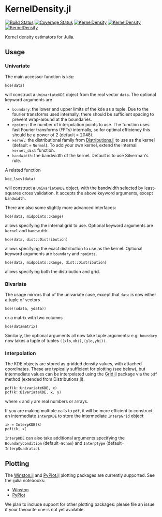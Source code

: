 # KernelDensity.jl

[![Build Status](https://travis-ci.org/JuliaStats/KernelDensity.jl.svg?branch=master)](https://travis-ci.org/JuliaStats/KernelDensity.jl)
[![Coverage Status](https://coveralls.io/repos/github/JuliaStats/KernelDensity.jl/badge.svg)](https://coveralls.io/github/JuliaStats/KernelDensity.jl)
[![KernelDensity](http://pkg.julialang.org/badges/KernelDensity_0.3.svg)](http://pkg.julialang.org/?pkg=KernelDensity&ver=0.3)
[![KernelDensity](http://pkg.julialang.org/badges/KernelDensity_0.4.svg)](http://pkg.julialang.org/?pkg=KernelDensity&ver=0.4)
[![KernelDensity](http://pkg.julialang.org/badges/KernelDensity_0.5.svg)](http://pkg.julialang.org/?pkg=KernelDensity)

Kernel density estimators for Julia.

## Usage

### Univariate
The main accessor function is `kde`:

```
kde(data)
```

will construct a `UnivariateKDE` object from the real vector `data`. The
optional keyword arguments are
* `boundary`: the lower and upper limits of the kde as a tuple. Due to the
  fourier transforms used internally, there should be sufficient spacing to
  prevent wrap-around at the boundaries.
* `npoints`: the number of interpolation points to use. The function uses
  fast Fourier transforms (FFTs) internally, so for optimal efficiency this
  should be a power of 2 (default = 2048).
* `kernel`: the distributional family from
  [Distributions.jl](https://github.com/JuliaStats/Distributions.jl) to use as
  the kernel (default = `Normal`). To add your own kernel, extend the internal
  `kernel_dist` function.
* `bandwidth`: the bandwidth of the kernel. Default is to use Silverman's
  rule.

A related function

``` kde_lscv(data) ```

will construct a `UnivariateKDE` object, with the bandwidth selected by
least-squares cross validation. It accepts the above keyword arguments, except
`bandwidth`.


There are also some slightly more advanced interfaces:
```
kde(data, midpoints::Range)
```
allows specifying the internal grid to use. Optional keyword arguments are
`kernel` and `bandwidth`.

```
kde(data, dist::Distribution)
```
allows specifying the exact distribution to use as the kernel. Optional
keyword arguments are `boundary` and `npoints`.

```
kde(data, midpoints::Range, dist::Distribution)
```
allows specifying both the distribution and grid.

### Bivariate

The usage mirrors that of the univariate case, except that `data` is now
either a tuple of vectors
```
kde((xdata, ydata))
```
or a matrix with two columns
```
kde(datamatrix)
```
Similarly, the optional arguments all now take tuple arguments:
e.g. `boundary` now takes a tuple of tuples `((xlo,xhi),(ylo,yhi))`.

### Interpolation

The KDE objects are stored as gridded density values, with attached
coordinates. These are typically sufficient for plotting (see below), but
intermediate values can be interpolated using the
[Grid.jl](https://github.com/timholy/Grid.jl) package via the `pdf` method
(extended from Distributions.jl).

```
pdf(k::UnivariateKDE, x)
pdf(k::BivariateKDE, x, y)
```

where `x` and `y` are real numbers or arrays.

If you are making multiple calls to `pdf`, it will be more efficient to
construct an intermediate `InterpKDE` to store the intermediate `InterpGrid`
object:

```
ik = InterpKDE(k)
pdf(ik, x)
```

`InterpKDE` can also take additional arguments specifying the
`BoundaryCondition` (default=`BCnan`) and `InterpType` (default=
`InterpQuadratic`).


## Plotting

The [Winston.jl](https://github.com/nolta/Winston.jl) and
[PyPlot.jl](https://github.com/stevengj/PyPlot.jl) plotting packages are
currently supported. See the ijulia notebooks:
* [Winston](http://nbviewer.ipython.org/github/JuliaStats/KernelDensity.jl/blob/master/examples/Winston.ipynb)
* [PyPlot](http://nbviewer.ipython.org/github/JuliaStats/KernelDensity.jl/blob/master/examples/PyPlot.ipynb)

We plan to include support for other plotting packages: please file an issue
if your favourite one is not yet available.
